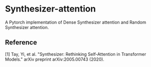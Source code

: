 # Synthesizer-attention
A Pytorch implementation of Dense Synthesizer attention and Random Synthesizer attention.


## Reference
[1] Tay, Yi, et al. "Synthesizer: Rethinking Self-Attention in Transformer Models." arXiv preprint arXiv:2005.00743 (2020).
